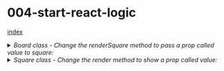 # 004-start-react-logic

[index](index.md)

<details>
<summary>
<i>Board class - Change the renderSquare method to pass a prop called value to square:  </i>
</summary>

```
renderSquare(value){
  return <Square value={value} /> #new
}
```
</details>

<details>
<summary>
<i>Square class - Change the render method to show a prop called value:  </i>
</summary>

```
<button className="square">
  {this.props.value} #new
</button>
```
</details>